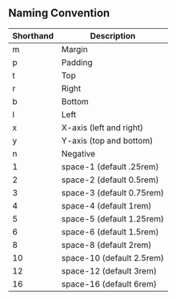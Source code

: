 ## Naming Convention
<div class="overflow-scroll">
  <table class="mb2 table-flush table-light">
    <thead>
      <tr> <th>Shorthand</th> <th>Description</th> </tr>
    </thead>
    <tbody>
      <tr> <td>m</td> <td>Margin</td> </tr>
      <tr> <td>p</td> <td>Padding</td> </tr>
      <tr> <td>t</td> <td>Top</td> </tr>
      <tr> <td>r</td> <td>Right</td> </tr>
      <tr> <td>b</td> <td>Bottom</td> </tr>
      <tr> <td>l</td> <td>Left</td> </tr>
      <tr> <td>x</td> <td>X-axis (left and right)</td> </tr>
      <tr> <td>y</td> <td>Y-axis (top and bottom)</td> </tr>
      <tr> <td>n</td> <td>Negative</td> </tr>
      <tr> <td>1</td> <td>space-1 (default .25rem)</td> </tr>
      <tr> <td>2</td> <td>space-2 (default 0.5rem)</td> </tr>
      <tr> <td>3</td> <td>space-3 (default 0.75rem)</td> </tr>
      <tr> <td>4</td> <td>space-4 (default 1rem)</td> </tr>
      <tr> <td>5</td> <td>space-5 (default 1.25rem)</td> </tr>
      <tr> <td>6</td> <td>space-6 (default 1.5rem)</td> </tr>
      <tr> <td>8</td> <td>space-8 (default 2rem)</td> </tr>
      <tr> <td>10</td> <td>space-10 (default 2.5rem)</td> </tr>
      <tr> <td>12</td> <td>space-12 (default 3rem)</td> </tr>
      <tr> <td>16</td> <td>space-16 (default 6rem)</td> </tr>
    </tbody>
  </table>
</div>

